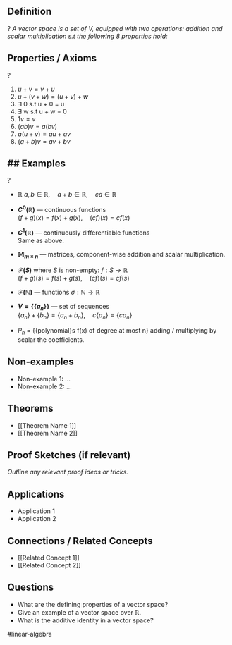 ## Definition
?
*A vector space is a set of V, equipped with two operations: addition and scalar multiplication s.t the following 8 properties hold:*
<!--SR:!2025-06-11,4,270-->

## Properties / Axioms
?
1. $u + v = v + u$
2. $u + (v+w) = (u+v) + w$
3. $\exists$ 0 s.t u + 0 = u
4. $\exists$ w s.t u + w = 0
5. $1v = v$
6. $(ab)v = a(bv)$
7. $a(u+v) = au + av$
8. $(a+b)v = av + bv$
<!--SR:!2025-06-11,4,270-->

## ## Examples
?
- $\mathbb{R}$
	$a, b \in \mathbb{R}, \quad a + b \in \mathbb{R}, \quad c a \in \mathbb{R}$
‎ 
- **$C^0(\mathbb{R})$** — continuous functions  
	$(f+g)(x) = f(x) + g(x), \quad (c f)(x) = c f(x)$
‎ 
- **$C^1(\mathbb{R})$** — continuously differentiable functions  
  Same as above.
‎ 
- **$\mathbb{M}_{m \times n}$** — matrices, component-wise addition and scalar multiplication.
‎ 
- **$\mathcal{F}(S)$** where $S$ is non-empty: $f : S \to \mathbb{R}$  
	$(f+g)(s) = f(s) + g(s),\quad(c f)(s) = c f(s)$
‎ 
- **$\mathcal{F}(\mathbb{N})$** — functions $\sigma : \mathbb{N} \to \mathbb{R}$
‎ 
- **$V = \{ \{ a_n \} \}$** — set of sequences  
	$\{ a_n \} + \{ b_n \} = \{ a_n + b_n \}, \quad c \{ a_n \} = \{ c a_n \}$

- $P_{n}$ = {{polynomial}s f(x) of degree at most n}
	adding / multiplying by scalar the coefficients. 
## Non-examples
- Non-example 1: ...
- Non-example 2: ...

## Theorems
- [[Theorem Name 1]]
- [[Theorem Name 2]]

## Proof Sketches (if relevant)
*Outline any relevant proof ideas or tricks.*

## Applications
- Application 1
- Application 2

## Connections / Related Concepts
- [[Related Concept 1]]
- [[Related Concept 2]]

## Questions
- What are the defining properties of a vector space?
- Give an example of a vector space over ℝ.
- What is the additive identity in a vector space?

#linear-algebra
